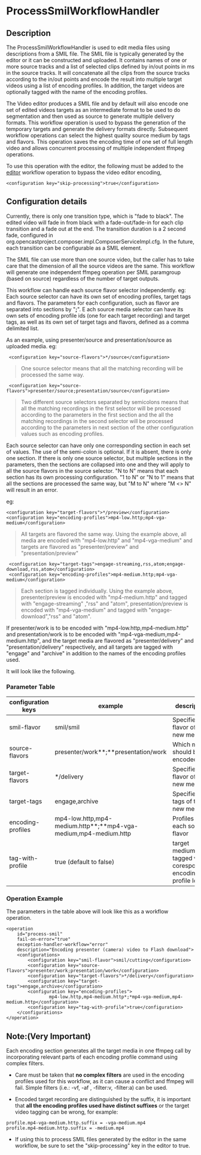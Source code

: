 # ProcessSmilWorkflowHandler

## Description

The ProcessSmilWorkflowHandler is used to edit media files using descriptions from a SMIL file.
The SMIL file is typically generated by the editor or it can be constructed and uploaded.
It contains names of one or more source tracks and a list of selected clips defined by
in/out points in ms in the source tracks.
It will concatenate all the clips from the source tracks according to the in/out points and encode the result into
multiple target videos using a list of encoding profiles.
In addition, the target videos are optionally tagged with the name of the encoding profiles.

The Video editor produces a SMIL file and by default will also encode one set of edited videos
targets as an intermediate format to be used to do segmentation and then used as source to generate multiple delivery
formats.
This workflow operation is used to bypass the generation of the temporary targets and generate the delivery formats
directly.
Subsequent workflow operations can select the highest quality source medium by tags and flavors.
This operation saves the encoding time of one set of full length video and allows concurrent
processing of multiple independent ffmpeg operations.

To use this operation with the editor, the following must be added to the [editor](editor-woh.md) workflow operation
to bypass the video editor encoding,
```
<configuration key="skip-processing">true</configuration>
```

## Configuration details

Currently, there is only one transition type, which is "fade to black".
The edited video will fade in from black with a fade-out/fade-in for each clip transition and a fade out at the end.
The transition duration is a 2 second fade, configured in org.opencastproject.composer.impl.ComposerServiceImpl.cfg.
In the future, each transition can be configurable as a SMIL element.

The SMIL file can use more than one source video, but the caller has to take care that the dimension of
all the source videos are the same.
This workflow will generate one independent ffmpeg operation per SMIL paramgroup (based on source) regardless
of the number of target outputs.

This workflow can handle each source flavor selector independently.
eg: Each source selector can have its own set of encoding profiles, target tags and flavors.
The parameters for each configuration, such as flavor are separated into sections by "**;**".
E
ach source media selector can have its own sets of encoding profile ids (one for each target recording)
and target tags,
as well as its own set of target tags and flavors, defined as a comma delimited list.


As an example, using presenter/source and presentation/source as uploaded media.
eg:
```
 <configuration key="source-flavors">*/source</configuration>
```
>One source selector means that all the matching recording will be processed the same way.

```
 <configuration key="source-flavors">presenter/source;presentation/source</configuration>
```
>Two different source selectors separated by semicolons means that all the matching recordings in the
>first selector will be processed according to the parameters in the first
>section and the all the
>matching recordings in the second selector will be processed according to the parameters in next section
>of the other configuration values such as encoding profiles.

Each source selector can have only one corresponding section in each set of values.
The use of the semi-colon is optional. If it is absent, there is only one section.
If there is only one source selector, but multiple sections in the parameters, then the sections are collapsed
into one and they will apply to all the source flavors in the source selector.
"N to N" means that each section has its own processing configuration.
"1 to N" or "N to 1" means that all the sections are processed the same way,
 but "M to N" where "M <> N" will result in an error.

eg:
```
<configuration key="target-flavors">*/preview</configuration>
<configuration key="encoding-profiles">mp4-low.http;mp4-vga-medium</configuration>
```
>All targets are flavored the same way.
>Using the example above,
>all media are encoded with "mp4-low.http" and "mp4-vga-medium" and
>targets are flavored as "presenter/preview" and "presentation/preview"

```
 <configuration key="target-tags">engage-streaming,rss,atom;engage-download,rss,atom</configuration>
 <configuration key="encoding-profiles">mp4-medium.http;mp4-vga-medium</configuration>
```

>Each section is tagged individually. Using the example above,
>presenter/preview is encoded with "mp4-medium.http" and tagged with "engage-streaming" ,"rss" and "atom",
>presentation/preview is encoded with "mp4-vga-medium" and tagged with "engage-download","rss" and "atom".


If presenter/work is to be encoded with "mp4-low.http,mp4-medium.http" and
presentation/work is to be encoded with "mp4-vga-medium,mp4-medium.http",
and the target media are flavored as "presenter/delivery" and "presentation/delivery" respectively,
and all targets are tagged with "engage" and "archive" in addition to the names of the encoding profiles used.

It will look like the following.

### Parameter Table

|configuration keys | example                     | description                                                         |
|-------------------|-----------------------------|---------------------------------------------------------------------|
|smil-flavor        | smil/smil                   | Specifies the flavor of the new media                               |
|source-flavors     | presenter/work**;**presentation/work  | Which media should be encoded                               |
|target-flavors     | */delivery                  | Specifies the flavor of the new media                               |
|target-tags        | engage,archive              | Specifies the tags of the new media                                 |
|encoding-profiles  | mp4-low.http,mp4-medium.http**;**mp4-vga-medium,mp4-medium.http | Profiles for each source flavor |
|tag-with-profile   | true (default to false)     | target medium are tagged with coresponding encoding profile Id      |



### Operation Example
The parameters in the table above will look like this as a workflow operation.

    <operation
        id="process-smil"
        fail-on-error="true"
        exception-handler-workflow="error"
        description="Encoding presenter (camera) video to Flash download">
        <configurations>
            <configuration key="smil-flavor">smil/cutting</configuration>
            <configuration key="source-flavors">presenter/work;presentation/work</configuration>
            <configuration key="target-flavors">*/delivery</configuration>
            <configuration key="target-tags">engage,archive</configuration>
            <configuration key="encoding-profiles">
                    mp4-low.http,mp4-medium.http*;*mp4-vga-medium,mp4-medium.http</configuration>
            <configuration key="tag-with-profile">true</configuration>
        </configurations>
    </operation>


## Note:(Very Important)

Each encoding section generates all the target media in one ffmpeg call by incorporating relevant parts
of each encoding profile command using complex filters.

*  Care must be taken that **no complex filters** are used in the encoding profiles used for this workflow,
as it can cause a conflict and ffmpeg will fail.
Simple filters (i.e.: -vf, -af , -filter:v, -filter:a) can be used.

*  Encoded target recording are distinguished by the suffix, it is important that **all the encoding profiles
used have distinct suffixes** or the target video tagging can be wrong, for example:
```
profile.mp4-vga-medium.http.suffix = -vga-medium.mp4
profile.mp4-medium.http.suffix = -medium.mp4
```
*  If using this to process SMIL files generated by the editor in the same workflow,
be sure to set the "skip-processing" key in the editor to true.
